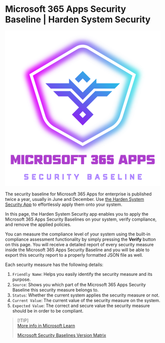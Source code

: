 # Microsoft 365 Apps Security Baseline | Harden System Security

<p align="center"><img src="https://raw.githubusercontent.com/HotCakeX/.github/main/Pictures/Readme%20Categories/Microsoft%20365%20Apps%20Security%20Baselines/Microsoft%20365%20Apps%20Security%20Baselines.png" alt="Microsoft 365 Apps Security Baselines - Harden Windows Security GitHub repository" width="550"></p>

The security baseline for Microsoft 365 Apps for enterprise is published twice a year, usually in June and December. Use [the Harden System Security App](https://github.com/HotCakeX/Harden-Windows-Security/wiki/Harden-System-Security) to effortlessly apply them onto your system.

In this page, the Harden System Security app enables you to apply the Microsoft 365 Apps Security Baselines on your system, verify compliance, and remove the applied policies.

You can measure the compliance level of your system using the built-in compliance assessment functionality by simply pressing the **Verify** button on this page. You will receive a detailed report of every security measure inside the Microsoft 365 Apps Security Baseline and you will be able to export this security report to a properly formatted JSON file as well.

Each security measure has the following details:

1. `Friendly Name`: Helps you easily identify the security measure and its purpose.
2. `Source`: Shows you which part of the Microsoft 365 Apps Security Baseline this security measure belongs to.
3. `Status`: Whether the current system applies the security measure or not.
4. `Current Value`: The current value of the security measure on the system.
5. `Expected Value`: The correct and secure value the security measure should be in order to be compliant.

> [!TIP]\
> [More info in Microsoft Learn](https://learn.microsoft.com/deployoffice/security/security-baseline)
>
> [Microsoft Security Baselines Version Matrix](https://learn.microsoft.com/windows/security/operating-system-security/device-management/windows-security-configuration-framework/get-support-for-security-baselines#version-matrix)

<br>
